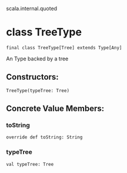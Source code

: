 scala.internal.quoted
# class TreeType

<pre><code class="language-scala" >final class TreeType[Tree] extends Type[Any]</pre></code>
An Type backed by a tree

## Constructors:
<pre><code class="language-scala" >TreeType(typeTree: Tree)</pre></code>

## Concrete Value Members:
### toString
<pre><code class="language-scala" >override def toString: String</pre></code>

### typeTree
<pre><code class="language-scala" >val typeTree: Tree</pre></code>

